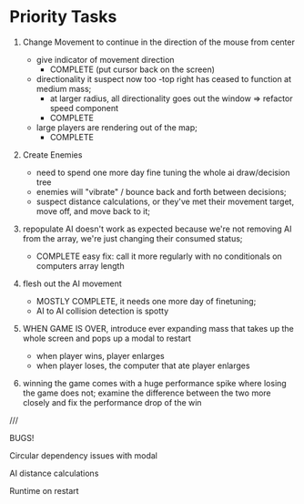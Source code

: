 # Priority Tasks

1) Change Movement to continue in the direction of the mouse from center
    - give indicator of movement direction
        - COMPLETE (put cursor back on the screen)
    - directionality it suspect now too
        -top right has ceased to function at medium mass;
        - at larger radius, all directionality goes out the window => refactor speed component
        - COMPLETE
    - large players are rendering out of the map;
        - COMPLETE

2) Create Enemies
    - need to spend one more day fine tuning the whole ai draw/decision tree
    - enemies will "vibrate" / bounce back and forth between decisions;
    - suspect distance calculations, or they've met their movement target, move off, and move back to it;


3) repopulate AI doesn't work as expected because we're not removing AI from the array, we're just changing their consumed status;
    - COMPLETE easy fix: call it more regularly with no conditionals on computers array length



4) flesh out the AI movement
    - MOSTLY COMPLETE, it needs one more day of finetuning;
    - AI to AI collision detection is spotty


5) WHEN GAME IS OVER, introduce ever expanding mass that takes up the whole screen and pops up a modal to restart
    - when player wins, player enlarges
    - when player loses, the computer that ate player enlarges

6) winning the game comes with a huge performance spike where losing the game does not; examine the difference between the two more closely and fix the performance drop of the win



///

BUGS!

Circular dependency issues with modal

AI distance calculations

Runtime on restart